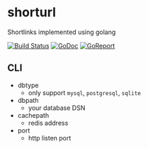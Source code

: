 # shorturl

Shortlinks implemented using golang


[![Build Status](https://api.travis-ci.org/kaiiak/shorturl.svg?branch=master)](https://travis-ci.org/kaiiak/shorturl) 
[![GoDoc](https://godoc.org/github.com/kaiiak/shorturl?status.svg)](https://godoc.org/github.com/kaiiak/shorturl)
[![GoReport](https://goreportcard.com/badge/github.com/kaiiak/shorturl)](https://goreportcard.com/report/github.com/kaiiak/shorturl)

## CLI
* dbtype
    - only support `mysql`, `postgresql`, `sqlite`
* dbpath
    - your database DSN
* cachepath
    - redis address
* port
    - http listen port